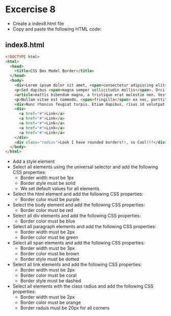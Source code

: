 # Excercise 8

* Create a index8.html file
* Copy and paste the following HTML code:

## index8.html
```html
<!DOCTYPE html>
<html>
  <head>
    <title>CSS Box Model Border</title>
  </head>
  <body>
    <div>Lorem ipsum dolor sit amet, <span>consectetur adipiscing elit</span>. Aliquam lobortis pulvinar dolor, sit amet ullamcorper felis volutpat id. Orci varius natoque penatibus et magnis dis parturient montes, nascetur ridiculus mus. Duis vel lacus sollicitudin, varius ex at, vehicula ex. Duis facilisis enim at mi faucibus cursus. Proin iaculis erat sem, vitae ullamcorper neque porttitor et. Vivamus mattis velit leo. Sed sodales dui vitae viverra semper.</div>
    <p>Sed dapibus <span>magna semper sollicitudin mollis</span>. Orci varius natoque penatibus et magnis dis parturient montes, nascetur ridiculus mus. Ut semper mi magna, vitae blandit nibh suscipit sed. Cras ullamcorper erat ac massa fermentum semper. Pellentesque euismod sit amet ante sed maximus. Vestibulum ut faucibus diam, quis pellentesque erat. Fusce sit amet ligula a arcu rutrum efficitur.</p>
    <article>mattis bibendum magna, a tristique erat molestie non. Vestibulum ante ipsum primis in faucibus orci luctus et ultrices posuere cubilia Curae; Donec at pretium enim. Sed in tincidunt dui, tincidunt placerat est. Morbi maximus, justo eu blandit varius, elit libero molestie augue, id fringilla sapien quam vitae ligula. Duis vestibulum quam a ex iaculis ultricies. Aenean in dignissim ante, ut faucibus lacus. Donec sodales blandit ligula. Ut convallis accumsan ultricies. Aliquam fermentum vitae elit eget malesuada. Donec augue eros, efficitur quis hendrerit sit amet, tempus eget massa. Sed convallis imperdiet vulputate. Nullam nibh tortor, pretium nec volutpat eget, pharetra sit amet lectus. Suspendisse potenti. Mauris elementum mauris ac odio malesuada fringilla.</article>
    <p>Nullam vitae est commodo, <span>fringilla</span> ex nec, porttitor metus. Nulla facilisi. Cras iaculis pulvinar nisi, ut efficitur nulla dapibus eget. Mauris consectetur purus id nunc tincidunt dapibus. Pellentesque auctor venenatis sagittis. Integer justo ipsum, gravida ut nulla vulputate, tincidunt hendrerit tortor. Nulla leo nunc, venenatis sit amet nulla eu, rhoncus maximus sapien. Aenean eget molestie augue. Fusce eu arcu condimentum, pretium nibh in, lobortis ante. Nunc sagittis nec sem ac auctor. Suspendisse gravida sed libero vitae imperdiet. Cras rhoncus tempor sagittis. Etiam enim purus, cursus imperdiet vestibulum non, pulvinar ac odio. Etiam quis vulputate est. Nullam porta vel lacus eget ullamcorper. Vivamus feugiat nisi ut pharetra interdum.</p>
    <div>Nunc rhoncus feugiat turpis. Etiam dapibus, risus id volutpat fringilla, lacus lorem tincidunt elit, nec maximus mi lectus eu est. Donec eu ex dolor. Nam augue ante, venenatis at mi non, pretium tincidunt nunc. Fusce id eros lobortis, lobortis ex vitae, facilisis orci. Cras sed maximus elit, ut lacinia urna. Donec sit amet leo sapien. Aliquam at lorem eu erat sagittis pulvinar non in neque. Sed eget odio commodo velit lacinia dapibus vitae vel nisi.</div>
    <div>
      <a href="#">Link</a>
      <a href="#">Link</a>
      <a href="#">Link</a>
      <a href="#">Link</a>
      <a href="#">Link</a>
    </div>
    <div class="radius">Look I have rounded borders!!, so Cool!!!</div>
  </body>
</html>
```

* Add a style element
* Select all elements using the universal selector and add the following CSS properties:
  * Border width must be 1px
  * Border style must be solid
  * We set default values for all elements
* Select the html element and add the following CSS properties:
  * Border color must be purple
* Select the body element and add the following CSS properties:
  * Border color must be red
* Select all div elements and add the following CSS properties:
  * Border color must be blue
* Select all paragraph elements and add the following CSS properties:
  * Border width must be 2px
  * Border color must be green
* Select all span elements and add the following CSS properties:
  * Border width must be 3px
  * Border color must be brown
  * Border style must be dotted
* Select all link elements and add the following CSS properties:
  * Border width must be 2px
  * Border color must be coral
  * Border style must be dashed
* Select all elements with the class radius and add the following CSS properties:
  * Border width must be 2px
  * Border color must be orange
  * Border raduis must be 20px for all corners
  